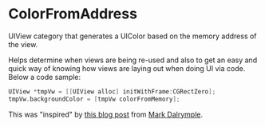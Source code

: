 ColorFromAddress
================

UIView category that generates a UIColor based on the memory address of the view.

Helps determine when views are being re-used and also to get an easy and quick way of knowing how views are laying out when doing UI via code.
Below a code sample:

```objectivec
UIView *tmpVw = [[UIView alloc] initWithFrame:CGRectZero];
tmpVw.backgroundColor = [tmpVw colorFromMemory];
```

This was "inspired" by [this blog post]("http://blog.bignerdranch.com/879-peek-a-view/") from [Mark Dalrymple]("http://blog.bignerdranch.com/author/markd/").
